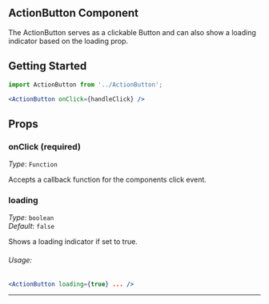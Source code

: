 ActionButton Component
---

The ActionButton serves as a clickable Button and can also show a loading indicator based on the loading prop.

## Getting Started

```jsx
import ActionButton from '../ActionButton';

<ActionButton onClick={handleClick} />
```

## Props

### onClick (required)

_Type_: `Function`  

Accepts a callback function for the components click event.

### loading

_Type_: `boolean`  
_Default_: `false`  

Shows a loading indicator if set to true.

###### Usage:

```jsx
<ActionButton loading={true} ... />
```
---
